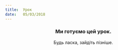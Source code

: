 ```yaml
---
title:  Урок
date:   05/03/2018
---
```


### <center>Ми готуємо цей урок.</center>
<center>Будь ласка, зайдіть пізніше.</center>